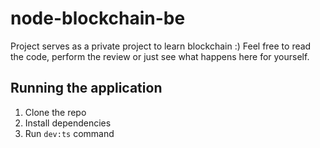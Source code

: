 # node-blockchain-be

Project serves as a private project to learn blockchain :)
Feel free to read the code, perform the review or just see what happens here for yourself.

## Running the application
1. Clone the repo
2. Install dependencies
3. Run `dev:ts` command
